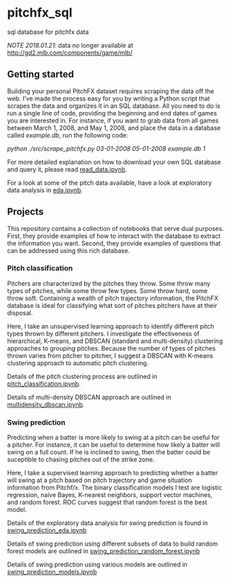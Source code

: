 # pitchfx_sql
sql database for pitchfx data

*NOTE 2018.01.21*: data no longer available at http://gd2.mlb.com/components/game/mlb/  

## Getting started
Building your personal PitchFX dataset requires scraping the data off the web. I've made the process easy for you by writing a Python script that scrapes the data and organizes it in an SQL database. All you need to do is run a single line of code, providing the beginning and end dates of games you are interested in. For instance, if you want to grab data from all games between March 1, 2008, and May 1, 2008, and place the data in a database called *example.db*, run the following code:

*python ./src/scrape_pitchfx.py 03-01-2008 05-01-2008 example.db 1*

For more detailed explanation on how to download your own SQL database and query it, please read [read_data.ipynb](https://github.com/jasonpchang/pitchfx_sql/blob/master/notebooks/getting_started/read_data.ipynb).

For a look at some of the pitch data available, have a look at exploratory data analysis in [eda.ipynb](https://github.com/jasonpchang/pitchfx_sql/blob/master/notebooks/getting_started/eda.ipynb).  


## Projects
This repository contains a collection of notebooks that serve dual purposes. First, they provide examples of how to interact with the database to extract the information you want. Second, they provide examples of questions that can be addressed using this rich database.

### Pitch classification
Pitchers are characterized by the pitches they throw. Some throw many types of pitches, while some throw few types. Some throw hard, some throw soft. Containing a wealth of pitch trajectory information, the PitchFX database is ideal for classifying what sort of pitches pitchers have at their disposal.

Here, I take an unsupervised learning approach to identify different pitch types thrown by different pitchers. I investigate the effectiveness of hierarchical, K-means, and DBSCAN (standard and multi-density) clustering approaches to grouping pitches. Because the number of types of pitches thrown varies from pitcher to pitcher, I suggest a DBSCAN with K-means clustering approach to automatic pitch clustering.

Details of the pitch clustering process are outlined in [pitch_classification.ipynb](https://github.com/jasonpchang/pitchfx_sql/blob/master/notebooks/pitch_classification/pitch_classification.ipynb).

Details of multi-density DBSCAN approach are outlined in [multidensity_dbscan.ipynb](https://github.com/jasonpchang/pitchfx_sql/blob/master/notebooks/pitch_classification/multidensity_dbscan.ipynb).  


### Swing prediction
Predicting when a batter is more likely to swing at a pitch can be useful for a pitcher. For instance, it can be useful to determine how likely a batter will swing on a full count. If he is inclined to swing, then the batter could be suceptible to chasing pitches out of the strike zone.

Here, I take a supervised learning approach to predicting whether a batter will swing at a pitch based on pitch trajectory and game situation information from Pitchf/x. The binary classification models I test are logistic regression, naive Bayes, K-nearest neighbors, support vector machines, and random forest. ROC curves suggest that random forest is the best model.

Details of the exploratory data analysis for swing prediction is found in [swing_prediction_eda.ipynb](https://github.com/jasonpchang/pitchfx_sql/blob/master/notebooks/swing_prediction/swing_prediction_eda.ipynb)

Details of swing prediction using different subsets of data to build random forest models are outlined in [swing_prediction_random_forest.ipynb](https://github.com/jasonpchang/pitchfx_sql/blob/master/notebooks/swing_prediction/swing_prediction_random_forest.ipynb)

Details of swing prediction using various models are outlined in [swing_prediction_models.ipynb](https://github.com/jasonpchang/pitchfx_sql/blob/master/notebooks/swing_prediction/swing_prediction_models.ipynb)
